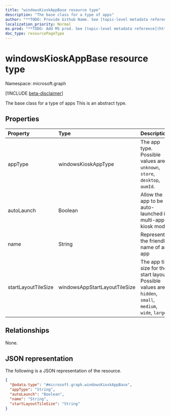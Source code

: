 ```yaml
---
title: "windowsKioskAppBase resource type"
description: "The base class for a type of apps"
author: "**TODO: Provide Github Name. See [topic-level metadata reference](https://msgo.azurewebsites.net/add/document/guidelines/metadata.html#topic-level-metadata)**"
localization_priority: Normal
ms.prod: "**TODO: Add MS prod. See [topic-level metadata reference](https://msgo.azurewebsites.net/add/document/guidelines/metadata.html#topic-level-metadata)**"
doc_type: resourcePageType
---
```


# windowsKioskAppBase resource type

Namespace: microsoft.graph

[!INCLUDE [beta-disclaimer](../../includes/beta-disclaimer.md)]

The base class for a type of apps
This is an abstract type.

## Properties
|Property|Type|Description|
|:---|:---|:---|
|appType|windowsKioskAppType|The app type. Possible values are: `unknown`, `store`, `desktop`, `aumId`.|
|autoLaunch|Boolean|Allow the app to be auto-launched in multi-app kiosk mode|
|name|String|Represents the friendly name of an app|
|startLayoutTileSize|windowsAppStartLayoutTileSize|The app tile size for the start layout. Possible values are: `hidden`, `small`, `medium`, `wide`, `large`.|

## Relationships
None.

## JSON representation
The following is a JSON representation of the resource.
<!-- {
  "blockType": "resource",
  "@odata.type": "microsoft.graph.windowsKioskAppBase"
}
-->
``` json
{
  "@odata.type": "#microsoft.graph.windowsKioskAppBase",
  "appType": "String",
  "autoLaunch": "Boolean",
  "name": "String",
  "startLayoutTileSize": "String"
}
```

